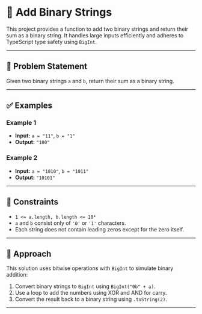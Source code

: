 # 🧮 Add Binary Strings

This project provides a function to add two binary strings and return their sum as a binary string. It handles large inputs efficiently and adheres to TypeScript type safety using `BigInt`.

---

## 📘 Problem Statement

Given two binary strings `a` and `b`, return their sum as a binary string.

---

## ✅ Examples

### Example 1
- **Input:** `a = "11"`, `b = "1"`
- **Output:** `"100"`

### Example 2
- **Input:** `a = "1010"`, `b = "1011"`
- **Output:** `"10101"`

---

## 📌 Constraints

- `1 <= a.length, b.length <= 10⁴`
- `a` and `b` consist only of `'0'` or `'1'` characters.
- Each string does not contain leading zeros except for the zero itself.

---

## 🧠 Approach

This solution uses bitwise operations with `BigInt` to simulate binary addition:

1. Convert binary strings to `BigInt` using `BigInt("0b" + a)`.
2. Use a loop to add the numbers using XOR and AND for carry.
3. Convert the result back to a binary string using `.toString(2)`.

---


